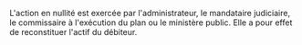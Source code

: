L'action en nullité est exercée par l'administrateur, le mandataire judiciaire, le commissaire à l'exécution du plan ou le ministère public. Elle a pour effet de reconstituer l'actif du débiteur.
